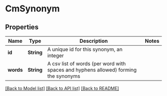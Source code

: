 # CmSynonym

## Properties

Name | Type | Description | Notes
------------ | ------------- | ------------- | -------------
**id** | **String** | A unique id for this synonym, an integer | 
**words** | **String** | A csv list of words (per word with spaces and hyphens allowed) forming the synonyms | 

[[Back to Model list]](../README.md#documentation-for-models) [[Back to API list]](../README.md#documentation-for-api-endpoints) [[Back to README]](../README.md)


